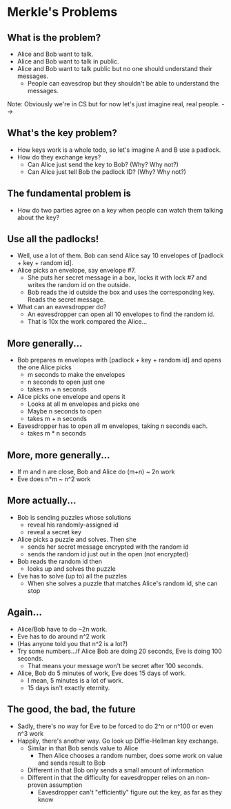 # Merkle's Problems


## What is the problem?
- Alice and Bob want to talk.<!-- .element: class="fragment" -->
- Alice and Bob want to talk in public.<!-- .element: class="fragment" -->
- Alice and Bob want to talk public but no one should understand their messages.<!-- .element: class="fragment" -->
  - People can eavesdrop but they shouldn't be able to understand the messages.<!-- .element: class="fragment" -->

Note: Obviously we're in CS but for now let's just imagine real, real people. -->



## What's the key problem?

- How keys work is a whole todo, so let's imagine A and B use a padlock.<!-- .element: class="fragment" -->
- How do they exchange keys?<!-- .element: class="fragment" -->
  - Can Alice just send the key to Bob? (Why? Why not?)<!-- .element: class="fragment" -->
  - Can Alice just tell Bob the padlock ID? (Why? Why not?)<!-- .element: class="fragment" -->



## The fundamental problem is
  - How do two parties agree on a key when people can watch them talking about the key?<!-- .element: class="fragment" -->



## Use all the padlocks!
  - Well, use a lot of them. Bob can send Alice say 10 envelopes of [padlock + key + random id].<!-- .element: class="fragment" -->
  - Alice picks an envelope, say envelope #7.<!-- .element: class="fragment" -->
    - She puts her secret message in a box, locks it with lock #7 and writes the random id on the outside.<!-- .element: class="fragment" -->
    - Bob reads the id outside the box and uses the corresponding key. Reads the secret message.<!-- .element: class="fragment" -->
  - What can an eavesdropper do?<!-- .element: class="fragment" -->
    - An eavesdropper can open all 10 envelopes to find the random id.<!-- .element: class="fragment" -->
    - That is 10x the work compared the Alice...<!-- .element: class="fragment" -->



## More generally...



- Bob prepares m envelopes with [padlock + key + random id] and opens the one Alice picks<!-- .element: class="fragment" -->
  - m seconds to make the envelopes<!-- .element: class="fragment" -->
  - n seconds to open just one<!-- .element: class="fragment" -->
  - takes m + n seconds<!-- .element: class="fragment" -->
- Alice picks one envelope and opens it<!-- .element: class="fragment" -->
  - Looks at all m envelopes and picks one<!-- .element: class="fragment" -->
  - Maybe n seconds to open<!-- .element: class="fragment" -->
  - takes m + n seconds<!-- .element: class="fragment" -->
- Eavesdropper has to open all m envelopes, taking n seconds each.<!-- .element: class="fragment" -->
  - takes m * n seconds<!-- .element: class="fragment" -->



## More, more generally...
  - If m and n are close, Bob and Alice do  (m+n) ~ 2n work<!-- .element: class="fragment" -->
  - Eve does n*m ~ n^2 work<!-- .element: class="fragment" -->



## More actually...


- Bob is sending puzzles whose solutions<!-- .element: class="fragment" -->
  - reveal his randomly-assigned id<!-- .element: class="fragment" -->
  - reveal a secret key<!-- .element: class="fragment" -->
- Alice picks a puzzle and solves. Then she<!-- .element: class="fragment" -->
  - sends her secret message encrypted with the random id<!-- .element: class="fragment" -->
  - sends the random id just out in the open (not encrypted)<!-- .element: class="fragment" -->
- Bob reads the random id then<!-- .element: class="fragment" -->
  - looks up and solves the puzzle<!-- .element: class="fragment" -->
- Eve has to solve (up to) all the puzzles<!-- .element: class="fragment" -->
  - When she solves a puzzle that matches Alice's random id, she can stop<!-- .element: class="fragment" -->



## Again...
  - Alice/Bob have to do ~2n work.<!-- .element: class="fragment" -->
  - Eve has to do around n^2 work<!-- .element: class="fragment" -->
  - (Has anyone told you that n^2 is a lot?)<!-- .element: class="fragment" -->
  - Try some numbers...if Alice Bob are doing 20 seconds, Eve is doing 100 seconds.<!-- .element: class="fragment" -->
    - That means your message won't be secret after 100 seconds.<!-- .element: class="fragment" -->
  - Alice, Bob do 5 minutes of work, Eve does 15 days of work.<!-- .element: class="fragment" -->
    - I mean, 5 minutes is a lot of work.<!-- .element: class="fragment" -->
    - 15 days isn't exactly eternity.<!-- .element: class="fragment" -->



## The good, the bad, the future<!-- .element: class="r-fit-text" -->


- Sadly, there's no way for Eve to be forced to do 2^n or n^100 or even n^3 work<!-- .element: class="fragment" -->
- Happily, there's another way. Go look up Diffie-Hellman key exchange.<!-- .element: class="fragment" -->
  - Similar in that Bob sends value to Alice<!-- .element: class="fragment" -->
    - Then Alice chooses a random number, does some work on value and sends result to Bob<!-- .element: class="fragment" -->
  - Different in that Bob only sends a small amount of information<!-- .element: class="fragment" -->
  - Different in that the difficulty for eavesdropper relies on an non-proven assumption<!-- .element: class="fragment" -->
    - Eavesdropper can't "efficiently" figure out the key, as far as they know<!-- .element: class="fragment" -->
